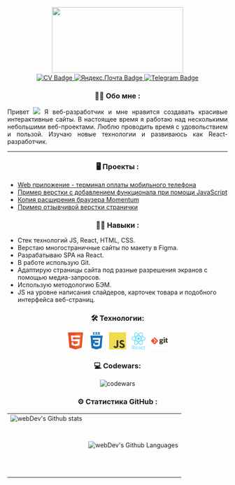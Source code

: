 <div id="header" align="center">  
  <img src="https://media.giphy.com/media/dWesBcTLavkZuG35MI/giphy.gif" width="300" height="150"/>
  <div id="badges">
    <a href="https://pavel8lisenkov.github.io/cv/">
      <img src="https://img.shields.io/badge/мое%20резюме-00b1c1?style=for-the-badge&logo=reacthookform&logoColor=white" alt="CV Badge"/>
    </a>
    <a href="mailto:pavel8lisenkov@yandex.ru">
      <img src="https://img.shields.io/badge/Яндекс.Почта-ff4000?style=for-the-badge&logo=yandex&logoColor=white" alt="Яндекс.Почта Badge"/>
    </a>
    <a href="https://t.me/pavel8lisenkov">
      <img src="https://img.shields.io/badge/Телеграм-0088cc?style=for-the-badge&logo=telegram&logoColor=white" alt="Telegram Badge"/>
    </a>
  </div>
  
  ### :man_technologist: Обо мне :
  
  <p align="justify">
    Привет <img src="https://media.giphy.com/media/hvRJCLFzcasrR4ia7z/giphy.gif" width="20px"/> Я веб-разработчик и мне нравится создавать красивые интерактивные сайты. В настоящее время я работаю над несколькими небольшими веб-проектами. Люблю проводить время с удовольствием и пользой. Изучаю новые технологии и развиваюсь как React-разработчик.
  </p>
  
---

</div>
  
<div align="center">

### :desktop_computer: Проекты :

</div>  
  
- [Web приложение - терминал оплаты мобильного телефона](https://payment-terminal-alpha.vercel.app/)
- [Пример верстки с добавлением функционала при помощи JavaScript](https://rolling-scopes-school.github.io/pavel8lisenkov-JSFEPRESCHOOL2022Q4/plants/)
- [Копия расширения браузера Momentum](https://rolling-scopes-school.github.io/pavel8lisenkov-JSFEPRESCHOOL2022Q2/momentum/)
- [Пример отзывчивой верстки странички](https://rolling-scopes-school.github.io/pavel8lisenkov-JSFE2022Q3/online-zoo/pages/main/)

<div align="center">

### :man_student: Навыки :
  
</div>  

- Стек технологий JS, React, HTML, CSS. 
- Верстаю многостраничные сайты по макету в Figma.
- Разрабатываю SPA на React.
- В работе использую Git. 
- Адаптирую страницы сайта под разные разрешения экранов с помощью медиа-запросов. 
- Использую методологию БЭМ. 
- JS на уровне написания слайдеров, карточек товара и подобного интерфейса веб-страниц.

<div align="center">

### :hammer_and_wrench: Технологии:

<div>
  <img src="https://github.com/devicons/devicon/blob/master/icons/html5/html5-original.svg" title="HTML5" alt="HTML" width="40" height="40"/>&nbsp;
  <img src="https://github.com/devicons/devicon/blob/master/icons/css3/css3-plain-wordmark.svg"  title="CSS3" alt="CSS" width="40" height="40"/>&nbsp;
  <img src="https://github.com/devicons/devicon/blob/master/icons/javascript/javascript-original.svg" title="JavaScript" alt="JavaScript" width="40" height="40"/>&nbsp;
  <img src="https://github.com/devicons/devicon/blob/master/icons/react/react-original-wordmark.svg" title="React" alt="React" width="40" height="40"/>&nbsp;
  <img src="https://github.com/devicons/devicon/blob/master/icons/git/git-original-wordmark.svg" title="Git" **alt="Git" width="40" height="40"/>
</div>

### :computer: Codewars:

![codewars](https://www.codewars.com/users/pavel8lisenkov/badges/large)
  
### :gear: Статистика GitHub :

<table>
  <tr>
    <td>
      <img height="140px" align="left" src="http://github-readme-streak-stats.herokuapp.com?user=pavel8lisenkov&locale=ru&theme=vue" alt="webDev's Github stats" />
    </td>
    <td>
      <img align="right" alt="webDev's Github Languages" src="https://github-readme-stats.vercel.app/api/top-langs/?username=pavel8lisenkov&layout=compact&theme=vue" />
    </td>
  </tr>
</table>
</div>
